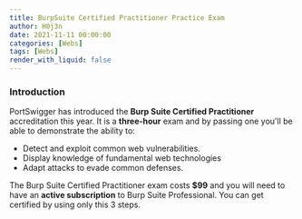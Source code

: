 ```yaml
---
title: BurpSuite Certified Practitioner Practice Exam
author: H0j3n
date: 2021-11-11 00:00:00
categories: [Webs]
tags: [Webs]
render_with_liquid: false
---
```


### Introduction

PortSwigger has introduced the **Burp Suite Certified Practitioner** accreditation this year. It is a **three-hour** exam and by passing one you'll be able to demonstrate the ability to:

- Detect and exploit common web vulnerabilities.
- Display knowledge of fundamental web technologies
- Adapt attacks to evade common defenses.

The Burp Suite Certified Practitioner exam costs **$99** and you will need to have an **active subscription** to Burp Suite Professional. You can get certified by using only this 3 steps.

